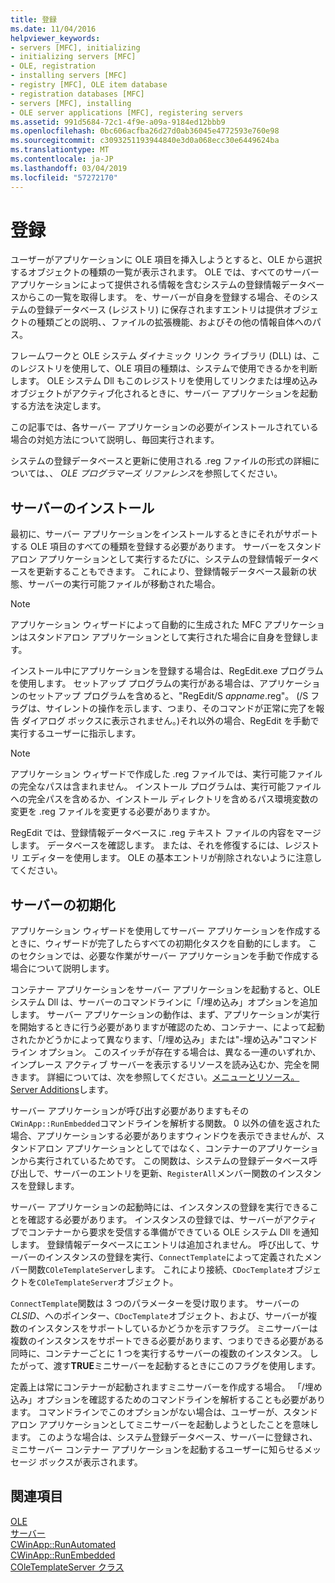 ```yaml
---
title: 登録
ms.date: 11/04/2016
helpviewer_keywords:
- servers [MFC], initializing
- initializing servers [MFC]
- OLE, registration
- installing servers [MFC]
- registry [MFC], OLE item database
- registration databases [MFC]
- servers [MFC], installing
- OLE server applications [MFC], registering servers
ms.assetid: 991d5684-72c1-4f9e-a09a-9184ed12bbb9
ms.openlocfilehash: 0bc606acfba26d27d0ab36045e4772593e760e98
ms.sourcegitcommit: c3093251193944840e3d0a068ecc30e6449624ba
ms.translationtype: MT
ms.contentlocale: ja-JP
ms.lasthandoff: 03/04/2019
ms.locfileid: "57272170"
---
```

# <a name="registration"></a>登録

ユーザーがアプリケーションに OLE 項目を挿入しようとすると、OLE から選択するオブジェクトの種類の一覧が表示されます。 OLE では、すべてのサーバー アプリケーションによって提供される情報を含むシステムの登録情報データベースからこの一覧を取得します。 を、サーバーが自身を登録する場合、そのシステムの登録データベース (レジストリ) に保存されますエントリは提供オブジェクトの種類ごとの説明、、ファイルの拡張機能、およびその他の情報自体へのパス。

フレームワークと OLE システム ダイナミック リンク ライブラリ (DLL) は、このレジストリを使用して、OLE 項目の種類は、システムで使用できるかを判断します。 OLE システム Dll もこのレジストリを使用してリンクまたは埋め込みオブジェクトがアクティブ化されるときに、サーバー アプリケーションを起動する方法を決定します。

この記事では、各サーバー アプリケーションの必要がインストールされている場合の対処方法について説明し、毎回実行されます。

システムの登録データベースと更新に使用される .reg ファイルの形式の詳細については、、 *OLE プログラマーズ リファレンス*を参照してください。

##  <a name="_core_server_installation"></a> サーバーのインストール

最初に、サーバー アプリケーションをインストールするときにそれがサポートする OLE 項目のすべての種類を登録する必要があります。 サーバーをスタンドアロン アプリケーションとして実行するたびに、システムの登録情報データベースを更新することもできます。 これにより、登録情報データベース最新の状態、サーバーの実行可能ファイルが移動された場合。

> [!NOTE]
>  アプリケーション ウィザードによって自動的に生成された MFC アプリケーションはスタンドアロン アプリケーションとして実行された場合に自身を登録します。

インストール中にアプリケーションを登録する場合は、RegEdit.exe プログラムを使用します。 セットアップ プログラムの実行がある場合は、アプリケーションのセットアップ プログラムを含めると、"RegEdit/S *appname*.reg"。 (/S フラグは、サイレントの操作を示します、つまり、そのコマンドが正常に完了を報告 ダイアログ ボックスに表示されません。)それ以外の場合、RegEdit を手動で実行するユーザーに指示します。

> [!NOTE]
>  アプリケーション ウィザードで作成した .reg ファイルでは、実行可能ファイルの完全なパスは含まれません。 インストール プログラムは、実行可能ファイルへの完全パスを含めるか、インストール ディレクトリを含めるパス環境変数の変更を .reg ファイルを変更する必要がありますか。

RegEdit では、登録情報データベースに .reg テキスト ファイルの内容をマージします。 データベースを確認します。 または、それを修復するには、レジストリ エディターを使用します。 OLE の基本エントリが削除されないように注意してください。

##  <a name="_core_server_initialization"></a> サーバーの初期化

アプリケーション ウィザードを使用してサーバー アプリケーションを作成するときに、ウィザードが完了したらすべての初期化タスクを自動的にします。 このセクションでは、必要な作業がサーバー アプリケーションを手動で作成する場合について説明します。

コンテナー アプリケーションをサーバー アプリケーションを起動すると、OLE システム Dll は、サーバーのコマンドラインに「/埋め込み」オプションを追加します。 サーバー アプリケーションの動作は、まず、アプリケーションが実行を開始するときに行う必要がありますが確認のため、コンテナー、によって起動されたかどうかによって異なります、「/埋め込み」または"-埋め込み"コマンド ライン オプション。 このスイッチが存在する場合は、異なる一連のいずれか、インプレース アクティブ サーバーを表示するリソースを読み込むか、完全を開きます。 詳細については、次を参照してください。[メニューとリソース。Server Additions](../mfc/menus-and-resources-server-additions.md)します。

サーバー アプリケーションが呼び出す必要がありますもその`CWinApp::RunEmbedded`コマンドラインを解析する関数。 0 以外の値を返された場合、アプリケーションする必要がありますウィンドウを表示できませんが、スタンドアロン アプリケーションとしてではなく、コンテナーのアプリケーションから実行されているためです。 この関数は、システムの登録データベース呼び出しで、サーバーのエントリを更新、`RegisterAll`メンバー関数のインスタンスを登録します。

サーバー アプリケーションの起動時には、インスタンスの登録を実行できることを確認する必要があります。 インスタンスの登録では、サーバーがアクティブでコンテナーから要求を受信する準備ができている OLE システム Dll を通知します。 登録情報データベースにエントリは追加されません。 呼び出して、サーバーのインスタンスの登録を実行、`ConnectTemplate`によって定義されたメンバー関数`COleTemplateServer`します。 これにより接続、`CDocTemplate`オブジェクトを`COleTemplateServer`オブジェクト。

`ConnectTemplate`関数は 3 つのパラメーターを受け取ります。 サーバーの*CLSID*、へのポインター、`CDocTemplate`オブジェクト、および、サーバーが複数のインスタンスをサポートしているかどうかを示すフラグ。 ミニサーバーは複数のインスタンスをサポートできる必要があります、つまりできる必要がある同時に、コンテナーごとに 1 つを実行するサーバーの複数のインスタンス。 したがって、渡す**TRUE**ミニサーバーを起動するときにこのフラグを使用します。

定義上は常にコンテナーが起動されますミニサーバーを作成する場合。 「/埋め込み」オプションを確認するためのコマンドラインを解析することも必要があります。 コマンドラインでこのオプションがない場合は、ユーザーが、スタンドアロン アプリケーションとしてミニサーバーを起動しようとしたことを意味します。 このような場合は、システム登録データベース、サーバーに登録され、ミニサーバー コンテナー アプリケーションを起動するユーザーに知らせるメッセージ ボックスが表示されます。

## <a name="see-also"></a>関連項目

[OLE](../mfc/ole-in-mfc.md)<br/>
[サーバー](../mfc/servers.md)<br/>
[CWinApp::RunAutomated](../mfc/reference/cwinapp-class.md#runautomated)<br/>
[CWinApp::RunEmbedded](../mfc/reference/cwinapp-class.md#runembedded)<br/>
[COleTemplateServer クラス](../mfc/reference/coletemplateserver-class.md)
